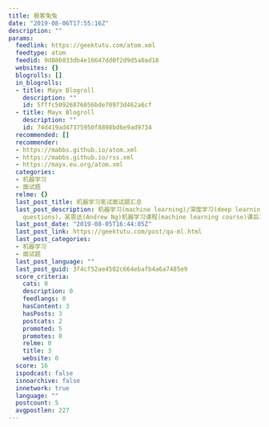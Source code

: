 ```yaml
---
title: 极客兔兔
date: "2019-08-06T17:55:16Z"
description: ""
params:
  feedlink: https://geektutu.com/atom.xml
  feedtype: atom
  feedid: 9d886033db4e16647dd0f2d9d5a0ad18
  websites: {}
  blogrolls: []
  in_blogrolls:
  - title: Mayx Blogroll
    description: ""
    id: 5fffc50926876056bde70973d462a6cf
  - title: Mayx Blogroll
    description: ""
    id: 74d419ad47375950f8898bd6e9ad9734
  recommended: []
  recommender:
  - https://mabbs.github.io/atom.xml
  - https://mabbs.github.io/rss.xml
  - https://mayx.eu.org/atom.xml
  categories:
  - 机器学习
  - 面试题
  relme: {}
  last_post_title: 机器学习笔试面试题汇总
  last_post_description: 机器学习(machine learning)/深度学习(deep learning)/面试笔试题(interview
    questions)，吴恩达(Andrew Ng)机器学习课程(machine learning course)课后习题，CMU
  last_post_date: "2019-08-05T16:44:05Z"
  last_post_link: https://geektutu.com/post/qa-ml.html
  last_post_categories:
  - 机器学习
  - 面试题
  last_post_language: ""
  last_post_guid: 3f4cf52ae4502c664ebafb4a6a7485e9
  score_criteria:
    cats: 0
    description: 0
    feedlangs: 0
    hasContent: 3
    hasPosts: 3
    postcats: 2
    promoted: 5
    promotes: 0
    relme: 0
    title: 3
    website: 0
  score: 16
  ispodcast: false
  isnoarchive: false
  innetwork: true
  language: ""
  postcount: 5
  avgpostlen: 227
---
```

